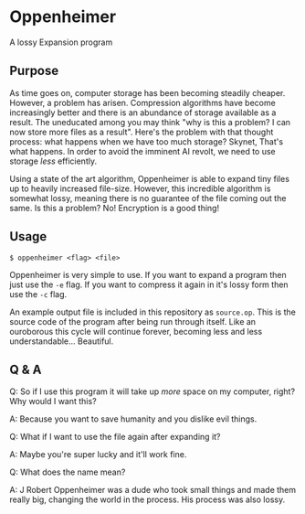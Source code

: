 # Oppenheimer
A lossy Expansion program

## Purpose

As time goes on, computer storage has been becoming steadily cheaper. However, a problem has arisen. Compression algorithms have become increasingly better and there is an abundance of storage available as a result. The uneducated among you may think "why is this a problem? I can now store more files as a result". Here's the problem with that thought process: what happens when we have too much storage? Skynet, That's what happens. In order to avoid the imminent AI revolt, we need to use storage *less* efficiently.

Using a state of the art algorithm, Oppenheimer is able to expand tiny files up to heavily increased file-size. However, this incredible algorithm is somewhat lossy, meaning there is no guarantee of the file coming out the same. Is this a problem? No! Encryption is a good thing!

## Usage

`$ oppenheimer <flag> <file>`

Oppenheimer is very simple to use. If you want to expand a program then just use the `-e` flag. If you want to compress it again in it's lossy form then use the `-c` flag.

An example output file is included in this repository as `source.op`. This is the source code of the program after being run through itself. Like an ouroborous this cycle will continue forever, becoming less and less understandable... Beautiful.


## Q & A

Q: So if I use this program it will take up *more* space on my computer, right? Why would I want this?

A: Because you want to save humanity and you dislike evil things.

Q: What if I want to use the file again after expanding it?

A: Maybe you're super lucky and it'll work fine.

Q: What does the name mean?

A: J Robert Oppenheimer was a dude who took small things and made them really big, changing the world in the process. His process was also lossy.
